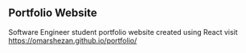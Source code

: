 ## Portfolio Website
Software Engineer student portfolio website created using React
visit https://omarshezan.github.io/portfolio/ 




